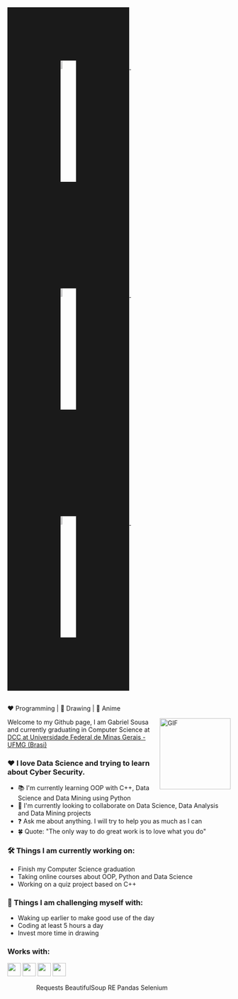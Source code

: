 
  <a href = "https://www.linkedin.com/in/gabriel-mendes-238807127/">
    <img alt="LinkedIn" width="7%" border="120" src="https://www.flaticon.com/svg/static/icons/svg/1384/1384889.svg"/> 
  </a>
&emsp;&emsp;
  <a href = "https://open.spotify.com/user/gabriels.msousa?si=gnVVVZmcT46DTPFQaaMzcw">
    <img alt="Spotify" width="7%" border="120" src="https://www.flaticon.com/svg/static/icons/svg/3773/3773639.svg"/> 
  </a>
&emsp;&emsp;
  <a href = "mailto:gabriels.msousa@gmail.com">
    <img alt="Mail-me!" width="7%" border="120" src="https://image0.flaticon.com/icons/svg/4350/4350052.svg"/> 
  </a>
&emsp;&emsp;

</br>
</br>

:heart: Programming | :black_heart: Drawing | :green_heart: Anime

<p>
  <img align="right" alt="GIF" height="160px" src="https://media.giphy.com/media/du3J3cXyzhj75IOgvA/giphy.gif" />
Welcome to my Github page, I am Gabriel Sousa and currently graduating in Computer Science at <a href="https://www.dcc.ufmg.br/dcc/">DCC at Universidade Federal de Minas Gerais - UFMG (Brasi)</a>
</p>
<p>
  
### ❤️ I love Data Science and trying to learn about Cyber Security.

</p>

- 📚 I'm currently learning OOP with C++, Data Science and Data Mining using Python
- 🤝 I'm currently looking to collaborate on Data Science, Data Analysis and Data Mining projects
- ❓ Ask me about anything. I will try to help you as much as I can
- 🍀 Quote: "The only way to do great work is to love what you do"

### :hammer_and_wrench: Things I am currently working on:
- Finish my Computer Science graduation
- Taking online courses about OOP, Python and Data Science
- Working on a quiz project based on C++

### 🌅 Things I am challenging myself with:
- Waking up earlier to make good use of the day
- Coding at least 5 hours a day
- Invest more time in drawing

### Works with:
<p>
<code><img height="30px" src="https://camo.githubusercontent.com/2fad14d202b24de54ef28fb28fc41b3fe661fc22ca72ab6045ed280d277bb536/68747470733a2f2f696d672e736869656c64732e696f2f62616467652f2d48544d4c352d4533344632363f7374796c653d666c6174266c6f676f3d68746d6c35266c6f676f436f6c6f723d7768697465"></code>
<code><img height="30px" src="https://camo.githubusercontent.com/106cfcc1bea1938e98f03e1291b18f30091ec44513da900b54f988416824d3b7/68747470733a2f2f696d672e736869656c64732e696f2f62616467652f2d435353332d3135373242363f7374796c653d666c6174266c6f676f3d63737333266c6f676f436f6c6f723d7768697465"></code>
<code><img height="30px" src="https://camo.githubusercontent.com/a595b7ae653b19493f79c722ee8c39517c1e7f36364d2aabff6c8c967bdb44c4/68747470733a2f2f696d672e736869656c64732e696f2f62616467652f2d507974686f6e2d626c61636b3f7374796c653d666c6174266c6f676f3d707974686f6e266c6f676f436f6c6f723d7768697465"></code>
<code><img height="30px" src="https://camo.githubusercontent.com/bd220e367c7c2a09c42aabed991001b6da031e55eb6e1588a75380beb6395177/68747470733a2f2f696d672e736869656c64732e696f2f62616467652f2d4325323026253230432b2b2d3635396164323f7374796c653d666c6174266c6f676f3d63253242253242266c6f676f436f6c6f723d666666666666"></code>
</p>
<img align ="left" src="https://www.flaticon.com/svg/static/icons/svg/4151/4151387.svg" width=10px> Requests
<img align ="left" src="https://www.flaticon.com/svg/static/icons/svg/4151/4151387.svg" width=10px> BeautifulSoup
<img align ="left" src="https://www.flaticon.com/svg/static/icons/svg/4151/4151387.svg" width=10px> RE
<img align ="left" src="https://www.flaticon.com/svg/static/icons/svg/4151/4151387.svg" width=10px> Pandas
<img align ="left" src="https://www.flaticon.com/svg/static/icons/svg/4151/4151387.svg" width=10px> Selenium
